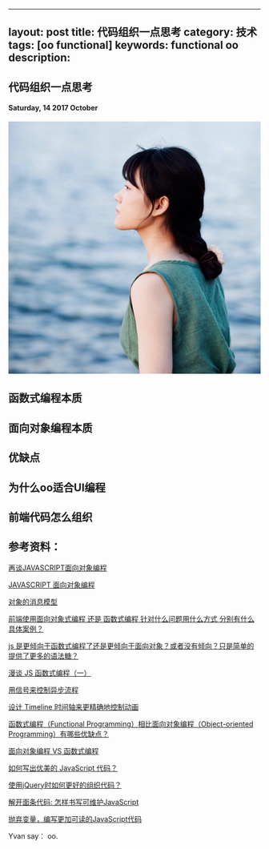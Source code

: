 
---
layout: post
title:  代码组织一点思考
category: 技术
tags: [oo functional]
keywords: functional oo
description:
---

##  代码组织一点思考

#### Saturday, 14  2017 October

![ChengBi](/../../assets/img/tech/2017/ChengBi_2.jpg)


## 函数式编程本质

## 面向对象编程本质

## 优缺点

## 为什么oo适合UI编程

## 前端代码怎么组织





## 参考资料：

[再谈JAVASCRIPT面向对象编程](https://coolshell.cn/articles/6668.html)

[JAVASCRIPT 面向对象编程](https://coolshell.cn/articles/6441.html)

[对象的消息模型](https://coolshell.cn/articles/5202.html)

[前端使用面向对象式编程 还是 函数式编程 针对什么问题用什么方式 分别有什么具体案例？](https://www.zhihu.com/question/42094770)

[js 是更倾向于函数式编程了还是更倾向于面向对象？或者没有倾向？只是简单的提供了更多的语法糖？](https://www.zhihu.com/question/61718449)

[漫谈 JS 函数式编程（一）](https://www.h5jun.com/post/js-functional-1.html)

[用信号来控制异步流程](https://www.h5jun.com/post/signals-and-async.html)

[设计 Timeline 时间轴来更精确地控制动画](https://www.h5jun.com/post/timeline-for-animations.html)

[函数式编程（Functional Programming）相比面向对象编程（Object-oriented Programming）有哪些优缺点？](https://www.zhihu.com/question/19732025)

[面向对象编程 VS 函数式编程](http://blog.swanspace.org/oo_vs_fp/)

[如何写出优美的 JavaScript 代码？](https://www.zhihu.com/question/20635785)

[使用jQuery时如何更好的组织代码？](https://www.zhihu.com/question/26348002)

[解开面条代码: 怎样书写可维护JavaScript](http://jixianqianduan.com/article-translation/2016/05/20/how-to-write-maintainable-js.html)

[抛弃变量，编写更加可读的JavaScript代码](https://www.w3cplus.com/javascript/more-readable-js-without-vars.html)





Yvan say： oo.
